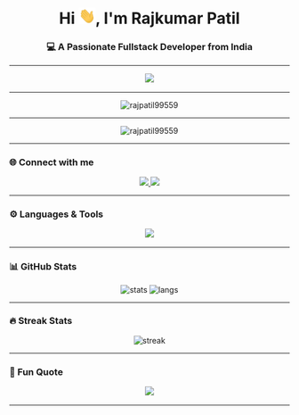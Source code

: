<!-- Profile Header -->
<h1 align="center">
  Hi <img src="https://raw.githubusercontent.com/ABSphreak/ABSphreak/master/gifs/Hi.gif" width="30px">, I'm Rajkumar Patil
</h1>
<h3 align="center">💻 A Passionate Fullstack Developer from India</h3>

---

<!-- Typing Animation -->
<p align="center">
  <img src="https://readme-typing-svg.herokuapp.com?size=22&color=36BCF7&center=true&vCenter=true&width=500&lines=Fullstack+Developer;MERN+Stack+Enthusiast;Open+Source+Contributor;Lifelong+Learner" />
</p>

---

<!-- Profile Views -->
<p align="center">
  <img src="https://komarev.com/ghpvc/?username=rajpatil99559&label=Profile%20views&color=0e75b6&style=for-the-badge" alt="rajpatil99559" />
</p>

---

<!-- Trophies -->
<p align="center">
  <img src="https://github-profile-trophy.vercel.app/?username=rajpatil99559&theme=radical&margin-w=10&margin-h=10" alt="rajpatil99559" />
</p>

---

### 🌐 Connect with me  
<p align="center">
  <a href="https://linkedin.com/in/raj patil" target="_blank">
    <img src="https://img.shields.io/badge/LinkedIn-%230077B5.svg?&style=for-the-badge&logo=linkedin&logoColor=white" />
  </a>
  <a href="mailto:patilrajb99@gmail.com">
    <img src="https://img.shields.io/badge/Gmail-D14836?style=for-the-badge&logo=gmail&logoColor=white" />
  </a>
</p>

---

### ⚙️ Languages & Tools  
<p align="center">
  <img src="https://skillicons.dev/icons?i=html,css,js,ts,react,nodejs,express,mongodb,mysql,java,python,c,cpp,git,github,linux,aws,dotnet,angular,vue,arduino" />
</p>

---

### 📊 GitHub Stats  
<p align="center">
  <img src="https://github-readme-stats.vercel.app/api?username=rajpatil99559&show_icons=true&theme=radical" alt="stats" height="165"/>
  <img src="https://github-readme-stats.vercel.app/api/top-langs?username=rajpatil99559&show_icons=true&locale=en&layout=compact&theme=radical" alt="langs" height="165"/>
</p>

---

### 🔥 Streak Stats  
<p align="center">
  <img src="https://github-readme-streak-stats.herokuapp.com?user=rajpatil99559&theme=radical" alt="streak" />
</p>

---

### 🎉 Fun Quote  
<p align="center">
  <img src="https://quotes-github-readme.vercel.app/api?type=horizontal&theme=radical" />
</p>

---
